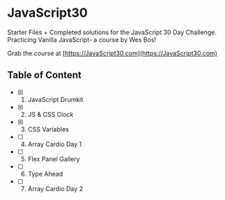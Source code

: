 # JavaScript30

Starter Files + Completed solutions for the JavaScript 30 Day Challenge. Practicing Vanilla JavaScript- a course by Wes Bos!

Grab the course at [https://JavaScript30.com](https://JavaScript30.com)

## Table of Content

- [x] 01. JavaScript Drumkit
- [x] 02. JS & CSS Clock
- [x] 03. CSS Variables
- [ ] 04. Array Cardio Day 1
- [ ] 05. Flex Panel Gallery
- [ ] 06. Type Ahead
- [ ] 07. Array Cardio Day 2
